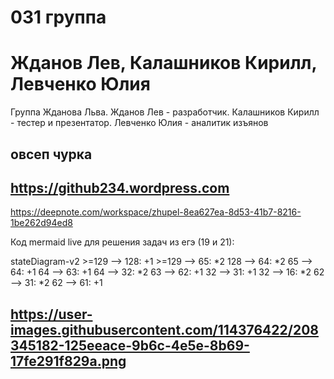 # 031 группа
# Жданов Лев, Калашников Кирилл, Левченко Юлия
Группа Жданова Льва.
  Жданов Лев - разработчик.
  Калашников Кирилл - тестер и презентатор.
  Левченко Юлия - аналитик изъянов
## овсеп чурка
## https://github234.wordpress.com
https://deepnote.com/workspace/zhupel-8ea627ea-8d53-41b7-8216-1be262d94ed8




Код mermaid live для решения задач из егэ (19 и 21):

stateDiagram-v2
    >=129 --> 128: +1
    >=129 --> 65: *2
    128 --> 64: *2
    65 --> 64: +1 
    64 --> 63: +1
    64 --> 32: *2
    63 --> 62: +1
    32 --> 31: +1
    32 --> 16: *2
    62 --> 31: *2
    62 --> 61: +1 
## https://user-images.githubusercontent.com/114376422/208345182-125eeace-9b6c-4e5e-8b69-17fe291f829a.png
